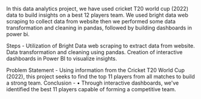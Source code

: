 In this data analytics project, we have used cricket T20 world cup (2022) data to build insights on a best 12 players team. We used bright data web scraping to collect data from website then we performed some data transformation and cleaning in pandas, followed by building dashboards in power bi.

Steps -
Utilization of Bright Data web scraping to extract data from website.
Data transformation and cleaning using pandas.
Creation of interactive dashboards in Power BI to visualize insights.

Problem Statement - Using information from the Cricket T20 World Cup (2022), this project seeks to find the top 11 players from all matches 
                    to build a strong team.
Conclusion - •	Through interactive dashboards, we've identified the best 11 players capable of forming a competitive team.
